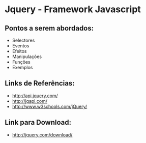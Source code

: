 
Jquery - Framework Javascript
=============================


Pontos a serem abordados:
------------------------

- Selectores
- Eventos
- Efeitos
- Manipulações
- Funções
- Exemplos


Links de Referências:
--------------------

- http://api.jquery.com/
- http://jqapi.com/
- http://www.w3schools.com/jQuery/


Link para Download:
-------------------
	
- http://jquery.com/download/
